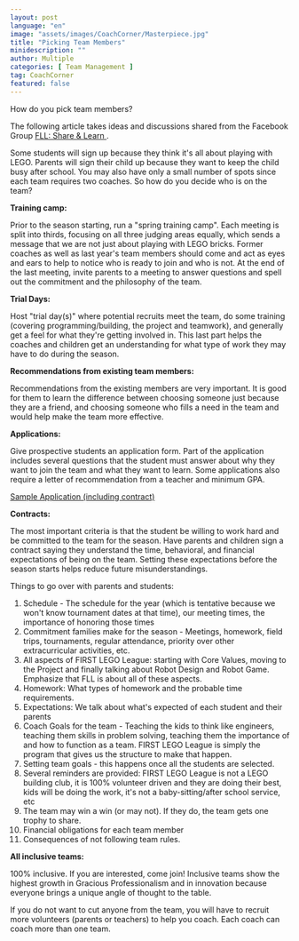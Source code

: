 ```yaml
---
layout: post
language: "en"
image: "assets/images/CoachCorner/Masterpiece.jpg"
title: "Picking Team Members"
minidescription: ""
author: Multiple
categories: [ Team Management ]
tag: CoachCorner
featured: false
---
```

 How do you pick team members?

 The following article takes ideas and discussions shared from the Facebook Group <a href="https://www.facebook.com/groups/FLLShareandLearn/">FLL: Share & Learn </a>.

 Some students will sign up because they think it's all about playing with LEGO. Parents will sign their child up because they want to keep the child busy after school. You may also have only a small number of spots since each team requires two coaches. So how do you decide who is on the team?

 **Training camp:**

 Prior to the season starting, run a "spring training camp". Each meeting is split into thirds, focusing on all three judging areas equally, which sends a message that we are not just about playing with LEGO bricks. Former coaches as well as last year's team members should come and act as eyes and ears to help to notice who is ready to join and who is not. At the end of the last meeting, invite parents to a meeting to answer questions and spell out the commitment and the philosophy of the team.

 **Trial Days:**

 Host "trial day(s)" where potential recruits meet the team, do some training (covering programming/building, the project and teamwork), and generally get a feel for what they're getting involved in. This last part helps the coaches and children get an understanding for what type of work they may have to do during the season.

 **Recommendations from existing team members:**

 Recommendations from the existing members are very important.  It is good for them to learn the difference between choosing someone just because they are a friend, and choosing someone who fills a need in the team and would help make the team more effective.

 **Applications:**

 Give prospective students an application form. Part of the application includes several questions that the student must answer about why they want to join the team and what they want to learn. Some applications also require a letter of recommendation from a teacher and minimum GPA.

 <a href="https://docs.google.com/document/d/1ahbbCgoE759GBu-GSkHoKJQhOCjtHtMfa3U8oOyTVto/edit?fbclid=IwAR1O7gNwqVT7jtOuj9Lu6uwhbzAdLO314srVfCXT1c7yF27hneC8MXFYpeU">Sample Application (including contract) </a>

**Contracts:**

The most important criteria is that the student be willing to work hard and be committed to the team for the season. Have parents and children sign a contract saying they understand the time, behavioral, and financial expectations of being on the team. Setting these expectations before the season starts helps reduce future misunderstandings.

Things to go over with parents and students:
1. Schedule - The schedule for the year (which is tentative because we won't know tournament dates at that time), our meeting times, the importance of honoring those times
2. Commitment families make for the season - Meetings, homework, field trips, tournaments, regular attendance, priority over other extracurricular activities, etc.
3. All aspects of FIRST LEGO League:  starting with Core Values, moving to the Project and finally talking about Robot Design and Robot Game. Emphasize that FLL is about all of these aspects.
4. Homework: What types of homework and the probable time requirements.
5. Expectations: We talk about what's expected of each student and their parents
6. Coach Goals for the team - Teaching the kids to think like engineers, teaching them skills in problem solving, teaching them the importance of and how to function as a team. FIRST LEGO League is simply the program that gives us the structure to make that happen.
7. Setting team goals - this happens once all the students are selected.
8. Several reminders are provided: FIRST LEGO League is not a LEGO building club, it is 100% volunteer driven and they are doing their best, kids will be doing the work, it's not a baby-sitting/after school service, etc
9. The team may win a win (or may not). If they do, the team gets one trophy to share.
10. Financial obligations for each team member
11. Consequences of not following team rules.

**All inclusive teams:**

100% inclusive. If you are interested, come join! Inclusive teams show the highest growth in Gracious Professionalism and in innovation because everyone brings a unique angle of thought to the table.

If you do not want to cut anyone from the team, you will have to recruit more volunteers (parents or teachers) to help you coach. Each coach can coach more than one team.
